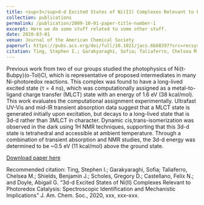 ```yaml
---
title: <sup>3</sup>d-d Excited States of Ni(II) Complexes Relevant to Photoredox Catalysis, Spectroscopic Identification and Mechanistic Implications
collection: publications
permalink: /publication/2009-10-01-paper-title-number-1
excerpt: Here we do some stuff related to some other stuff.
date: 2020-03-01
venue: Journal of the American Chemical Society
paperurl: https://pubs.acs.org/doi/full/10.1021/jacs.6b08397?src=recsys
citation: Ting, Stephen I.; Garakyaraghi, Sofia; Taliaferro, Chelsea M.; Shields, Benjamin J.; Scholes, Gregory D.; Castellano, Felix N.; and Doyle, Abigail G. “3d-d Excited States of Ni(II) Complexes Relevant to Photoredox Catalysis, Spectroscopic Identification and Mechanistic Implications” J. Am. Chem. Soc., 2020, xxx, xxx–xxx.
---
```

Previous work from two of our groups studied the photophysics of Ni(t-Bubpy)(o-Tol)Cl, which is representative of proposed intermediates in many Ni-photoredox reactions. This complex was found to have a long-lived excited state (τ = 4 ns), which was computationally assigned as a metal-to-ligand charge transfer (MLCT) state with an energy of 1.6 eV (38 kcal/mol). This work evaluates the computational assignment experimentally. Ultrafast UV-Vis and mid-IR transient absorption data suggest that a MLCT state is generated initially upon excitation, but decays to a long-lived state that is 3d-d rather than 3MLCT in character. Dynamic cis,trans-isomerization was observed in the dark using 1H NMR techniques, supporting that this 3d-d state is tetrahedral and accessible at ambient temperature. Through a combination of transient absorption and NMR studies, the 3d-d energy was determined to be ~0.5 eV (11 kcal/mol) above the ground state.

[Download paper here](http://academicpages.github.io/files/paper1.pdf)

Recommended citation: Ting, Stephen I.; Garakyaraghi, Sofia; Taliaferro, Chelsea M.; Shields, Benjamin J.; Scholes, Gregory D.; Castellano, Felix N.; and Doyle, Abigail G. “3d-d Excited States of Ni(II) Complexes Relevant to Photoredox Catalysis: Spectroscopic Identification and Mechanistic Implications” J. Am. Chem. Soc., 2020, xxx, xxx–xxx.
